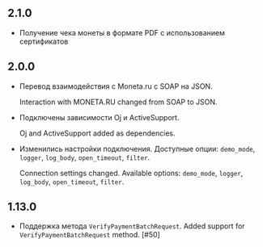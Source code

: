 ## 2.1.0
- Получение чека монеты в формате PDF с иcпользованием сертификатов
## 2.0.0

- Перевод взаимодействия с Moneta.ru с SOAP на JSON.
  
  Interaction with MONETA.RU changed from SOAP to JSON.
  
- Подключены зависимости Oj и ActiveSupport.
  
  Oj and ActiveSupport added as dependencies.
  
- Изменились настройки подключения. Доступные опции: `demo_mode`, `logger`, `log_body`, `open_timeout`, `filter`.
  
  Connection settings changed. Available options: `demo_mode`, `logger`, `log_body`, `open_timeout`, `filter`.

## 1.13.0

- Поддержка метода `VerifyPaymentBatchRequest`. Added support for `VerifyPaymentBatchRequest` method. [#50]
